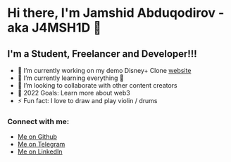 # Hi there, I'm Jamshid Abduqodirov - aka J4MSH1D 👋

## I'm a Student, Freelancer and Developer!!!

- 🔭 I’m currently working on my demo Disney+ Clone [website](https://disney-vue.vercel.app)
- 🌱 I’m currently learning everything 🤣
- 👯 I’m looking to collaborate with other content creators
- 🥅 2022 Goals: Learn more about web3
- ⚡ Fun fact: I love to draw and play violin / drums

### Connect with me:

- [Me on Github](https://github.com/J4MSH1D)
- [Me on Telegram](https://t.me/jamshidabduqodirov)
- [Me on LinkedIn](https://www.linkedin.com/in/jamshid-abduqodirov/)
